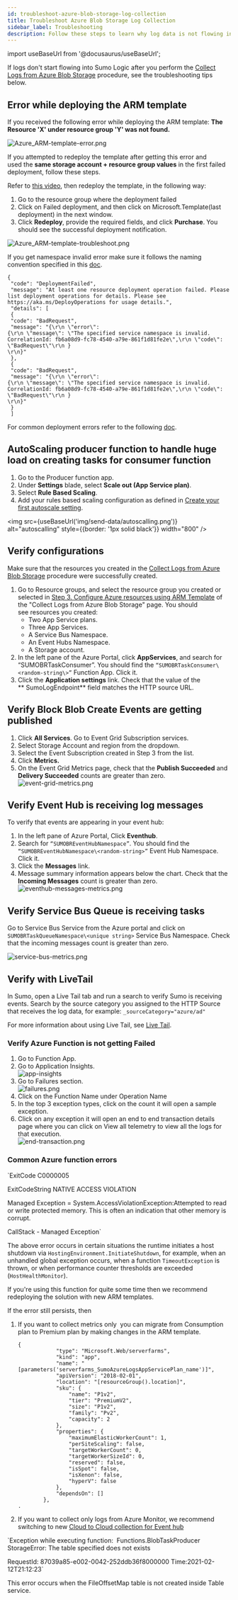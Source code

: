 ```yaml
---
id: troubleshoot-azure-blob-storage-log-collection
title: Troubleshoot Azure Blob Storage Log Collection
sidebar_label: Troubleshooting
description: Follow these steps to learn why log data is not flowing into Sumo from Azure Blob Storage.
---
```

import useBaseUrl from '@docusaurus/useBaseUrl';

If logs don't start flowing into Sumo Logic after you perform the [Collect Logs from Azure Blob Storage](collect-logs-azure-blob-storage.md) procedure, see the troubleshooting tips below.

## Error while deploying the ARM template

If you received the following error while deploying the ARM template: **The Resource 'X' under resource group 'Y' was not found.**

![Azure_ARM-template-error.png](/img/send-data/Azure_ARM-template-error.png)

If you attempted to redeploy the template after getting this error and used the **same storage account + resource group values** in the first failed deployment, follow these steps.

Refer to [this video](https://sumologic.link/6e020df8d1d7), then redeploy the template, in the following way: 

1. Go to the resource group where the deployment failed
1. Click on Failed deployment, and then click on Microsoft.Template(last deployment) in the next window.
1. Click **Redeploy**, provide the required fields, and click **Purchase**. You should see the successful deployment notification.

![Azure_ARM-template-troubleshoot.png](/img/send-data/Azure_ARM-template-troubleshoot.png)

If you get namespace invalid error make sure it follows the naming convention specified in this [doc](https://docs.microsoft.com/en-us/rest/api/servicebus/create-namespace).

```
{
 "code": "DeploymentFailed",
 "message": "At least one resource deployment operation failed. Please list deployment operations for details. Please see https://aka.ms/DeployOperations for usage details.",
 "details": [
 {
 "code": "BadRequest",
 "message": "{\r\n \"error\":
{\r\n \"message\": \"The specified service namespace is invalid. CorrelationId: fb6a08d9-fc78-4540-a79e-861f1d81fe2e\",\r\n \"code\": \"BadRequest\"\r\n }
\r\n}"
 },
 {
 "code": "BadRequest",
 "message": "{\r\n \"error\":
{\r\n \"message\": \"The specified service namespace is invalid. CorrelationId: fb6a08d9-fc78-4540-a79e-861f1d81fe2e\",\r\n \"code\": \"BadRequest\"\r\n }
\r\n}"
 }
 ]
```

For common deployment errors refer to the following [doc](https://docs.microsoft.com/en-us/azure/azure-resource-manager/templates/common-deployment-errors). 

## AutoScaling producer function to handle huge load on creating tasks for consumer function

1. Go to the Producer function app.
1. Under **Settings** blade, select **Scale out (App Service plan)**.
1. Select **Rule Based Scaling**.
1. Add your rules based scaling configuration as defined in [Create your first autoscale setting](https://learn.microsoft.com/en-us/azure/azure-monitor/autoscale/autoscale-get-started#create-your-first-autoscale-setting).

<img src={useBaseUrl('img/send-data/autoscalling.png')} alt="autoscalling" style={{border: '1px solid black'}} width="800" /> 

## Verify configurations

Make sure that the resources you created in the [Collect Logs from Azure Blob Storage](collect-logs-azure-blob-storage.md) procedure were successfully created.

1. Go to Resource groups, and select the resource group you created or selected in [Step 3. Configure Azure resources using ARM Template](collect-logs-azure-blob-storage.md) of the "Collect Logs from Azure Blob Storage" page. You should see resources you created:
   * Two App Service plans. 
   * Three App Services.
   * A Service Bus Namespace.
   * An Event Hubs Namespace.
   * A Storage account.
1. In the left pane of the Azure Portal, click **AppServices**, and search for “SUMOBRTaskConsumer”. You should find the `“SUMOBRTaskConsumer\<random-string\>”` Function App. Click it. 
1. Click the **Application settings** link. Check that the value of the ** SumoLogEndpoint** field matches the HTTP source URL. 

## Verify Block Blob Create Events are getting published

1. Click **All Services**. Go to Event Grid Subscription services. 
1. Select Storage Account and region from the dropdown.
1. Select the Event Subscription created in Step 3 from the list.
1. Click **Metrics.**
1. On the Event Grid Metrics page, check that the **Publish Succeeded** and **Delivery Succeeded** counts are greater than zero.<br/>![event-grid-metrics.png](/img/send-data/event-grid-metrics.png)

## Verify Event Hub is receiving log messages

To verify that events are appearing in your event hub:

1. In the left pane of Azure Portal, Click **Eventhub**.
1. Search for `“SUMOBREventHubNamespace”`. You should find the `“SUMOBREventHubNamespace\<random-string>”` Event Hub Namespace. Click it. 
1. Click the **Messages** link.
1. Message summary information appears below the chart. Check that the **Incoming Messages** count is greater than zero.<br/>  ![eventhub-messages-metrics.png](/img/send-data/eventhub-messages-metrics.png)

## Verify Service Bus Queue is receiving tasks

Go to Service Bus Service from the Azure portal and click on `SUMOBRTaskQueueNamespace\<unique string>` Service Bus Namespace. Check that the incoming messages count is greater than zero.  

![service-bus-metrics.png](/img/send-data/service-bus-metrics.png)

## Verify with LiveTail

In Sumo, open a Live Tail tab and run a search to verify Sumo is receiving events. Search by the source category you assigned to the HTTP Source that receives the log data, for example: `_sourceCategory="azure/ad"`  

For more information about using Live Tail, see [Live Tail](/docs/search/Live-Tail). 

### Verify Azure Function is not getting Failed

1. Go to Function App.
1. Go to Application Insights.<br/>  ![app-insights](/img/send-data/app-insights.png)
1. Go to Failures section.<br/>  ![failures.png](/img/send-data/failures.png)
1. Click on the Function Name under Operation Name
1. In the top 3 exception types, click on the count it will open a sample exception.
1. Click on any exception it will open an end to end transaction details page where you can click on View all telemetry to view all the logs for that execution.<br/>  ![end-transaction.png](/img/send-data/end-transaction.png)

### Common Azure function errors

`ExitCode C0000005

ExitCodeString NATIVE ACCESS VIOLATION

Managed Exception = System.AccessViolationException:Attempted to read or
write protected memory. This is often an indication that other memory is corrupt.

CallStack - Managed Exception`

The above error occurs in certain situations the runtime initiates a host shutdown via `HostingEnvironment.InitiateShutdown`, for example, when an unhandled global exception occurs, when a function `TimeoutException` is thrown, or when performance counter thresholds are exceeded
(`HostHealthMonitor`).

If you're using this function for quite some time then we recommend redeploying the solution with new ARM templates.

If the error still persists, then

1. If you want to collect metrics only  you can migrate from Consumption plan to Premium plan by making changes in the ARM template.
    ```
    {
                "type": "Microsoft.Web/serverfarms",
                "kind": "app",
                "name": "[parameters('serverfarms_SumoAzureLogsAppServicePlan_name')]",
                "apiVersion": "2018-02-01",
                "location": "[resourceGroup().location]",
                "sku": {
                    "name": "P1v2",
                    "tier": "PremiumV2",
                    "size": "P1v2",
                    "family": "Pv2",
                    "capacity": 2
                },
                "properties": {
                    "maximumElasticWorkerCount": 1,
                    "perSiteScaling": false,
                    "targetWorkerCount": 0,
                    "targetWorkerSizeId": 0,
                    "reserved": false,
                    "isSpot": false,
                    "isXenon": false,
                    "hyperV": false
                },
                "dependsOn": []
            },
    .
    ```
2. If you want to collect only logs from Azure Monitor, we recommend switching to new [Cloud to Cloud collection for Event hub](../../hosted-collectors/cloud-to-cloud-integration-framework/azure-event-hubs-source.md)

`Exception while executing function:  Functions.BlobTaskProducer
StorageError: The table specified does not exists 

RequestId: 87039a85-e002-0042-252ddb36f8000000 Time:2021-02-12T21:12:23`

This error occurs when the FileOffsetMap table is not created inside Table service.
